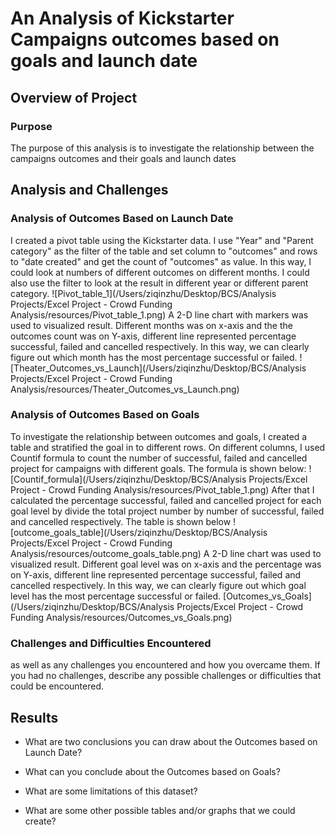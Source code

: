 # An Analysis of Kickstarter Campaigns outcomes based on goals and launch date

## Overview of Project

### Purpose
The purpose of this analysis is to investigate the relationship between the campaigns outcomes and their goals and launch dates

## Analysis and Challenges

### Analysis of Outcomes Based on Launch Date
I created a pivot table using the Kickstarter data. I use "Year" and "Parent category" as the filter of the table and set column to "outcomes" and rows to "date created" and get the count of "outcomes" as value. In this way, I could look at numbers of different outcomes on different months. I could also use the filter to look at the result in different year or different parent category. 
![Pivot_table_1](/Users/ziqinzhu/Desktop/BCS/Analysis Projects/Excel Project - Crowd Funding Analysis/resources/Pivot_table_1.png)
A 2-D line chart with markers was used to visualized result. Different months was on x-axis and the the outcomes count was on Y-axis, different line represented percentage successful, failed and cancelled respectively. In this way, we can clearly figure out which month has the most percentage successful or failed.
![Theater_Outcomes_vs_Launch](/Users/ziqinzhu/Desktop/BCS/Analysis Projects/Excel Project - Crowd Funding Analysis/resources/Theater_Outcomes_vs_Launch.png)
 
### Analysis of Outcomes Based on Goals
To investigate the relationship between outcomes and goals, I created a table and stratified the goal in to different rows. On different columns, I used Countif formula to count the number of successful, failed and cancelled project for campaigns with different goals. The formula is shown below:
![Countif_formula](/Users/ziqinzhu/Desktop/BCS/Analysis Projects/Excel Project - Crowd Funding Analysis/resources/Pivot_table_1.png)
After that I calculated the percentage successful, failed and cancelled project for each goal level by divide the total project number by number of successful, failed and cancelled respectively. The table is shown below
![outcome_goals_table](/Users/ziqinzhu/Desktop/BCS/Analysis Projects/Excel Project - Crowd Funding Analysis/resources/outcome_goals_table.png)
A 2-D line chart was used to visualized result. Different goal level was on x-axis and the percentage was on Y-axis, different line represented percentage successful, failed and cancelled respectively. In this way, we can clearly figure out which goal level has the most percentage successful or failed.
[Outcomes_vs_Goals](/Users/ziqinzhu/Desktop/BCS/Analysis Projects/Excel Project - Crowd Funding Analysis/resources/Outcomes_vs_Goals.png)

### Challenges and Difficulties Encountered
as well as any challenges you encountered and how you overcame them. If you had no challenges, describe any possible challenges or difficulties that could be encountered.

## Results

- What are two conclusions you can draw about the Outcomes based on Launch Date?

- What can you conclude about the Outcomes based on Goals?

- What are some limitations of this dataset?

- What are some other possible tables and/or graphs that we could create?
